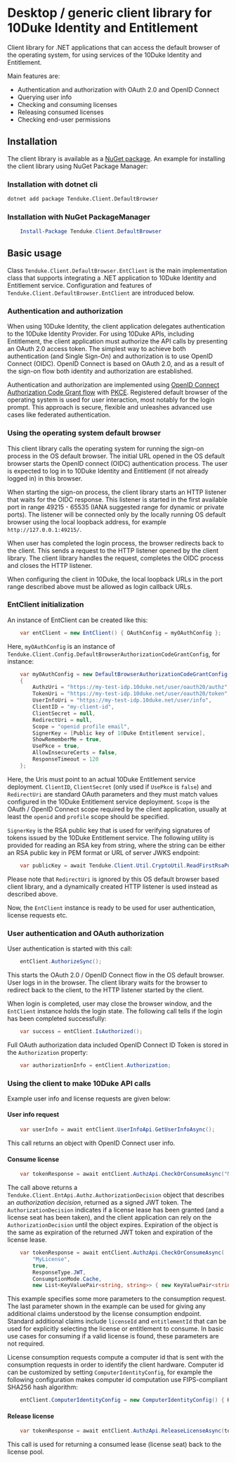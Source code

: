 # Desktop / generic client library for 10Duke Identity and Entitlement

Client library for .NET applications that can access the default browser
of the operating system, for using services of the 10Duke Identity and
Entitlement.

Main features are:

- Authentication and authorization with OAuth 2.0 and OpenID Connect
- Querying user info
- Checking and consuming licenses
- Releasing consumed licenses
- Checking end-user permissions

## Installation

The client library is available as a [NuGet
package](https://www.nuget.org/packages/Tenduke.Client.DefaultBrowser/).
An example for installing the client library using NuGet Package
Manager:

### Installation with dotnet cli

```sh
dotnet add package Tenduke.Client.DefaultBrowser
```

### Installation with NuGet PackageManager

```powershell
    Install-Package Tenduke.Client.DefaultBrowser
```

## Basic usage

Class `Tenduke.Client.DefaultBrowser.EntClient` is the main
implementation class that supports integrating a .NET application to
10Duke Identity and Entitlement service. Configuration and features of
`Tenduke.Client.DefaultBrowser.EntClient` are introduced below.

### Authentication and authorization

When using 10Duke Identity, the client application delegates
authentication to the 10Duke Identity Provider. For using 10Duke APIs,
including Entitlement, the client application must authorize the API
calls by presenting an OAuth 2.0 access token. The simplest way to
achieve both authentication (and Single Sign-On) and authorization is to
use OpenID Connect (OIDC). OpenID Connect is based on OAuth 2.0, and as
a result of the sign-on flow both identity and authorization are
established.

Authentication and authorization are implemented using [OpenID Connect
Authorization Code Grant
flow](https://openid.net/specs/openid-connect-core-1_0.html#CodeFlowAuth)
with [PKCE](https://tools.ietf.org/html/rfc7636). Registered default
browser of the operating system is used for user interaction, most
notably for the login prompt. This approach is secure, flexible and
unleashes advanced use cases like federated authentication.

### Using the operating system default browser

This client library calls the operating system for running the sign-on
process in the OS default browser. The initial URL opened in the OS
default browser starts the OpenID connect (OIDC) authentication process.
The user is expected to log in to 10Duke Identity and Entitlement (if
not already logged in) in this browser.

When starting the sign-on process, the client library starts an HTTP
listener that waits for the OIDC response. This listener is started in
the first available port in range 49215 - 65535 (IANA suggested range
for dynamic or private ports). The listener will be connected only by
the locally running OS default browser using the local loopback address,
for example `http://127.0.0.1:49215/`.

When user has completed the login process, the browser redirects back to
the client. This sends a request to the HTTP listener opened by the
client library. The client library handles the request, completes the
OIDC process and closes the HTTP listener.

When configuring the client in 10Duke, the local loopback URLs in the
port range described above must be allowed as login callback URLs.

### EntClient initialization

An instance of EntClient can be created like this:

```csharp
    var entClient = new EntClient() { OAuthConfig = myOAuthConfig };
```

Here, `myOAuthConfig` is an instance of
`Tenduke.Client.Config.DefaultBrowserAuthorizationCodeGrantConfig`, for
instance:

```csharp
    var myOAuthConfig = new DefaultBrowserAuthorizationCodeGrantConfig()
    {
        AuthzUri = "https://my-test-idp.10duke.net/user/oauth20/authz",
        TokenUri = "https://my-test-idp.10duke.net/user/oauth20/token",
        UserInfoUri = "https://my-test-idp.10duke.net/user/info",
        ClientID = "my-client-id",
        ClientSecret = null,
        RedirectUri = null,
        Scope = "openid profile email",
        SignerKey = [Public key of 10Duke Entitlement service],
        ShowRememberMe = true,
        UsePkce = true,
        AllowInsecureCerts = false,
        ResponseTimeout = 120
    };
```

Here, the Uris must point to an actual 10Duke Entitlement service
deployment. `ClientID`, `ClientSecret` (only used if `UsePkce` is
`false`) and `RedirectUri` are standard OAuth parameters and they must
match values configured in the 10Duke Entitlement service deployment.
`Scope` is the OAuth / OpenID Connect scope required by the client
application, usually at least the `openid` and `profile` scope should be
specified.

`SignerKey` is the RSA public key that is used for verifying signatures
of tokens issued by the 10Duke Entitlement service. The following
utility is provided for reading an RSA key from string, where the string
can be either an RSA public key in PEM format or URL of server JWKS
endpoint:

```csharp
    var publicKey = await Tenduke.Client.Util.CryptoUtil.ReadFirstRsaPublicKey(publicKeyOrJwksUrl, new HttpClient());
```

Please note that `RedirectUri` is ignored by this OS default browser
based client library, and a dynamically created HTTP listener is used
instead as described above.

Now, the `EntClient` instance is ready to be used for user
authentication, license requests etc.

### User authentication and OAuth authorization

User authentication is started with this call:

```csharp
    entClient.AuthorizeSync();
```

This starts the OAuth 2.0 / OpenID Connect flow in the OS default
browser. User logs in in the browser. The client library waits for the
browser to redirect back to the client, to the HTTP listener started by
the client.

When login is completed, user may close the browser window, and the
`EntClient` instance holds the login state. The following call tells if
the login has been completed successfully:

```csharp
    var success = entClient.IsAuthorized();
```

Full OAuth authorization data included OpenID Connect ID Token is stored
in the `Authorization` property:

```csharp
    var authorizationInfo = entClient.Authorization;
```

### Using the client to make 10Duke API calls

Example user info and license requests are given below:

#### User info request

```csharp
    var userInfo = await entClient.UserInfoApi.GetUserInfoAsync();
```

This call returns an object with OpenID Connect user info.

#### Consume license

```csharp
    var tokenResponse = await entClient.AuthzApi.CheckOrConsumeAsync("MyLicense", true, ResponseType.JWT);
```

The call above returns a
`Tenduke.Client.EntApi.Authz.AuthorizationDecision` object that
describes an *authorization decision*, returned as a signed JWT token.
The `AuthorizationDecision` indicates if a license lease has been
granted (and a license seat has been taken), and the client application
can rely on the `AuthorizationDecision` until the object expires.
Expiration of the object is the same as expiration of the returned JWT
token and expiration of the license lease.

```csharp
    var tokenResponse = await entClient.AuthzApi.CheckOrConsumeAsync(
        "MyLicense",
        true,
        ResponseType.JWT,
        ConsumptionMode.Cache,
        new List<KeyValuePair<string, string>> { new KeyValuePair<string, string>("licenseId", licenseId) });
```

This example specifies some more parameters to the consumption request.
The last parameter shown in the example can be used for giving any
additional claims understood by the license consumption endpoint.
Standard additional claims include `licenseId` and `entitlementId` that
can be used for explicitly selecting the license or entitlement to
consume. In basic use cases for consuming if a valid license is found,
these parameters are not required.

License consumption requests compute a computer id that is sent with the
consumption requests in order to identify the client hardware. Computer
id can be customized by setting `ComputerIdentityConfig`, for example
the following configuration makes computer id computation use
FIPS-compliant SHA256 hash algorithm:

```csharp
    entClient.ComputerIdentityConfig = new ComputerIdentityConfig() { HashAlg = Desktop.Util.ComputerIdentity.HashAlg.SHA256 };
```

#### Release license

```csharp
    var tokenResponse = await entClient.AuthzApi.ReleaseLicenseAsync(tokenResponse["jti"], ResponseType.JWT);
```

This call is used for returning a consumed lease (license seat) back to
the license pool.
